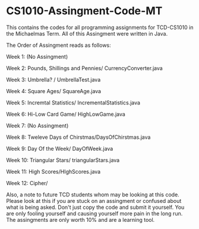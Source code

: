 # CS1010-Assingment-Code-MT
This contains the codes for all programming assignments for TCD-CS1010 in the Michaelmas Term. 
All of this Assingment were written in Java. 

The Order of Assingment reads as follows: 

Week 1: (No Assingment) 

Week 2: Pounds, Shillings and Pennies/ CurrencyConverter.java

Week 3: Umbrella? / UmbrellaTest.java

Week 4: Square Ages/ SquareAge.java

Week 5: Incremtal Statistics/ IncrementalStatistics.java

Week 6: Hi-Low Card Game/ HighLowGame.java

Week 7: (No Assingment) 

Week 8: Tweleve Days of Chirstmas/DaysOfChirstmas.java

Week 9: Day Of the Week/ DayOfWeek.java

Week 10: Triangular Stars/ triangularStars.java

Week 11: High Scores/HIghScores.java

Week 12: Cipher/ 

Also, a note to future TCD students whom may be looking at this code. Please look at this if you are stuck 
on an assingment or confused about what is being asked. Don't just copy the code and submit it yourself. 
You are only fooling yourself and causing yourself more pain in the long run. The assingments are only worth
10% and are a learning tool. 
